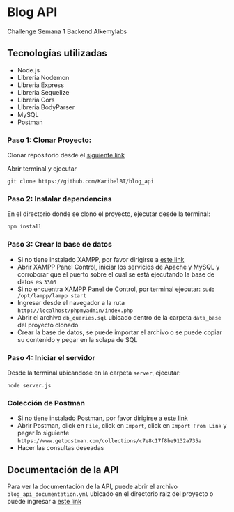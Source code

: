 # Blog API 

Challenge Semana 1 Backend Alkemylabs 

## Tecnologías utilizadas

- Node.js
- Libreria Nodemon
- Libreria Express
- Libreria Sequelize
- Libreria Cors
- Libreria BodyParser
- MySQL
- Postman 

### Paso 1: Clonar Proyecto:

Clonar repositorio desde el [siguiente link](https://github.com/KaribelBT/blog_api)

Abrir terminal y ejecutar 

`git clone https://github.com/KaribelBT/blog_api`

### Paso 2: Instalar dependencias 

En el directorio donde se clonó el proyecto, ejecutar desde la terminal:

`npm install`

### Paso 3: Crear la base de datos

- Si no tiene instalado XAMPP, por favor dirigirse a [este link](https://www.apachefriends.org/es/index.html)
- Abrir XAMPP Panel Control, iniciar los servicios de Apache y MySQL y corroborar que el puerto sobre el cual se está ejecutando la base de datos es `3306`
- Si no encuentra XAMPP Panel de Control, por terminal ejecutar:
`sudo /opt/lampp/lampp start` 
- Ingresar desde el navegador a la ruta `http://localhost/phpmyadmin/index.php`
- Abrir el archivo `db_queries.sql` ubicado dentro de la carpeta `data_base` del proyecto clonado
- Crear la base de datos, se puede importar el archivo o se puede copiar su contenido y pegar en la solapa de SQL

### Paso 4: Iniciar el servidor

Desde la terminal ubicandose en la carpeta `server`, ejecutar:

`node server.js`

### Colección de Postman

- Si no tiene instalado Postman, por favor dirigirse a [este link](https://www.getpostman.com/collections/c7e8c17f8be9132a735a)
- Abrir Postman, click en `File`, click en `Import`, click en `Import From Link` y pegar lo siguiente `https://www.getpostman.com/collections/c7e8c17f8be9132a735a` 
- Hacer las consultas deseadas

## Documentación de la API

Para ver la documentación de la API, puede abrir el archivo `blog_api_documentation.yml` ubicado en el directorio raiz del proyecto o puede ingresar a [este link](https://app.swaggerhub.com/apis/KaribelBT/blog_api_documentation/1.0.0#/Posts/createPost)